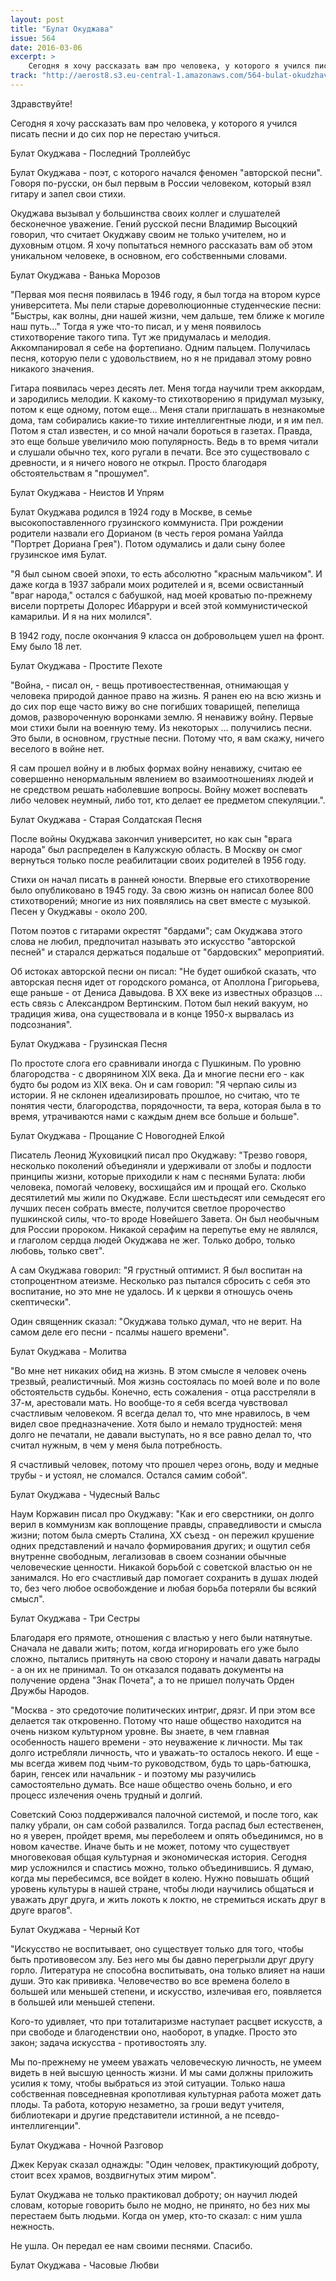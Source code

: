 ```yaml
---
layout: post
title: "Булат Окуджава"
issue: 564
date: 2016-03-06
excerpt: >
    Сегодня я хочу рассказать вам про человека, у которого я учился писать песни и до сих пор не перестаю учиться.
track: "http://aerost8.s3.eu-central-1.amazonaws.com/564-bulat-okudzhava.mp3"
---
```


Здравствуйте!

Сегодня я хочу рассказать вам про человека, у которого я учился писать песни и до сих пор не перестаю учиться.

Булат Окуджава - Последний Троллейбус

Булат Окуджава - поэт, с которого начался феномен "авторской песни". Говоря по-русски, он был первым в России человеком, который взял гитару и запел свои стихи.

Окуджава вызывал у большинства своих коллег и слушателей бесконечное уважение. Гений русской песни Владимир Высоцкий говорил, что считает Окуджаву своим не только учителем, но и духовным отцом. Я хочу попытаться немного рассказать вам об этом уникальном человеке, в основном, его собственными словами.

Булат Окуджава - Ванька Морозов

"Первая моя песня появилась в 1946 году, я был тогда на втором курсе университета. Мы пели старые дореволюционные студенческие песни: "Быстры, как волны, дни нашей жизни, чем дальше, тем ближе к могиле наш путь..." Тогда я уже что-то писал, и у меня появилось стихотворение такого типа. Тут же придумалась и мелодия. Аккомпанировал я себе на фортепиано. Одним пальцем. Получилась песня, которую пели с удовольствием, но я не придавал этому ровно никакого значения.

Гитара появилась через десять лет. Меня тогда научили трем аккордам, и зародились мелодии. К какому-то стихотворению я придумал музыку, потом к еще одному, потом еще... Меня стали приглашать в незнакомые дома, там собирались какие-то тихие интеллигентные люди, и я им пел. Потом я стал известен, и со мной начали бороться в газетах. Правда, это еще больше увеличило мою популярность. Ведь в то время читали и слушали обычно тех, кого ругали в печати. Все это существовало с древности, и я ничего нового не открыл. Просто благодаря обстоятельствам я "прошумел".

Булат Окуджава - Неистов И Упрям

Булат Окуджава родился в 1924 году в Москве, в семье высокопоставленного грузинского коммуниста. При рождении родители назвали его Дорианом (в честь героя романа Уайлда "Портрет Дориана Грея"). Потом одумались и дали сыну более грузинское имя Булат.

"Я был сыном своей эпохи, то есть абсолютно "красным мальчиком". И даже когда в 1937 забрали моих родителей и я, всеми освистанный "враг народа," остался с бабушкой, над моей кроватью по-прежнему висели портреты Долорес Ибаррури и всей этой коммунистической камарильи. И я на них молился".

В 1942 году, после окончания 9 класса он добровольцем ушел на фронт. Ему было 18 лет.

Булат Окуджава - Простите Пехоте

"Война, - писал он, - вещь противоестественная, отнимающая у человека природой данное право на жизнь. Я ранен ею на всю жизнь и до сих пор еще часто вижу во сне погибших товарищей, пепелища домов, развороченную воронками землю. Я ненавижу войну. Первые мои стихи были на военную тему. Из некоторых ... получились песни. Это были, в основном, грустные песни. Потому что, я вам скажу, ничего веселого в войне нет.

Я сам прошел войну и в любых формах войну ненавижу, считаю ее совершенно ненормальным явлением во взаимоотношениях людей и не средством решать наболевшие вопросы. Войну может воспевать либо человек неумный, либо тот, кто делает ее предметом спекуляции.".

Булат Окуджава - Старая Солдатская Песня

После войны Окуджава закончил университет, но как сын "врага народа" был распределен в Калужскую область. В Москву он смог вернуться только после реабилитации своих родителей в 1956 году.

Стихи он начал писать в ранней юности. Впервые его стихотворение было опубликовано в 1945 году. За свою жизнь он написал более 800 стихотворений; многие из них появлялись на свет вместе с музыкой. Песен у Окуджавы - около 200.

Потом поэтов с гитарами окрестят "бардами"; сам Окуджава этого слова не любил, предпочитал называть это искусство "авторской песней" и старался держаться подальше от "бардовских" мероприятий.

Об истоках авторской песни он писал: "Не будет ошибкой сказать, что авторская песня идет от городского романса, от Аполлона Григорьева, еще раньше - от Дениса Давыдова. В XX веке из известных образцов ... есть связь с Александром Вертинским. Потом был некий вакуум, но традиция жива, она существовала и в конце 1950-х вырвалась из подсознания".

Булат Окуджава - Грузинская Песня

По простоте слога его сравнивали иногда с Пушкиным. По уровню благородства - с дворянином XIX века. Да и многие песни его - как будто бы родом из XIX века. Он и сам говорил: "Я черпаю силы из истории. Я не склонен идеализировать прошлое, но считаю, что те понятия чести, благородства, порядочности, та вера, которая была в то время, утрачиваются нами с каждым днем все больше и больше".

Булат Окуджава - Прощание С Новогодней Елкой

Писатель Леонид Жуховицкий писал про Окуджаву: "Трезво говоря, несколько поколений объединяли и удерживали от злобы и подлости принципы жизни, которые приходили к нам с песнями Булата: люби человека, помогай человеку, восхищайся им и прощай его. Сколько десятилетий мы жили по Окуджаве. Если шестьдесят или семьдесят его лучших песен собрать вместе, получится светлое пророчество пушкинской силы, что-то вроде Новейшего Завета. Он был необычным для России пророком. Никакой серафим на перепутье ему не являлся, и глаголом сердца людей Окуджава не жег. Только добро, только любовь, только свет".

А сам Окуджава говорил: "Я грустный оптимист. Я был воспитан на стопроцентном атеизме. Несколько раз пытался сбросить с себя это воспитание, но это мне не удалось. И к церкви я отношусь очень скептически".

Один священник сказал: "Окуджава только думал, что не верит. На самом деле его песни - псалмы нашего времени".

Булат Окуджава - Молитва

"Во мне нет никаких обид на жизнь. В этом смысле я человек очень трезвый, реалистичный. Моя жизнь состоялась по моей воле и по воле обстоятельств судьбы. Конечно, есть сожаления - отца расстреляли в 37-м, арестовали мать. Но вообще-то я себя всегда чувствовал счастливым человеком. Я всегда делал то, что мне нравилось, в чем видел свое предназначение. Хотя было и немало трудностей: меня долго не печатали, не давали выступать, но я все равно делал то, что считал нужным, в чем у меня была потребность.

Я счастливый человек, потому что прошел через огонь, воду и медные трубы - и устоял, не сломался. Остался самим собой".

Булат Окуджава - Чудесный Вальс

Наум Коржавин писал про Окуджаву: "Как и его сверстники, он долго верил в коммунизм как воплощение правды, справедливости и смысла жизни; потом была смерть Сталина, XX съезд - он пережил крушение одних представлений и начало формирования других; и ощутил себя внутренне свободным, легализовав в своем сознании обычные человеческие ценности. Никакой борьбой с советской властью он не занимался. Но его счастливый дар помогает сохранить в душах людей то, без чего любое освобождение и любая борьба потеряли бы всякий смысл".

Булат Окуджава - Три Сестры

Благодаря его прямоте, отношения с властью у него были натянутые. Сначала не давали жить; потом, когда игнорировать его уже было сложно, пытались притянуть на свою сторону и начали давать награды - а он их не принимал. То он отказался подавать документы на получение ордена "Знак Почета", а то не пришел получать Орден Дружбы Народов.

"Москва - это средоточие политических интриг, дрязг. И при этом все делается так откровенно. Потому что наше общество находится на очень низком культурном уровне. Вы знаете, в чем главная особенность нашего времени - это неуважение к личности. Мы так долго истребляли личность, что и уважать-то осталось некого. И еще - мы всегда живем под чьим-то руководством, будь то царь-батюшка, барин, генсек или начальник - и поэтому мы разучились самостоятельно думать. Все наше общество очень больно, и его процесс излечения очень трудный и долгий.

Советский Союз поддерживался палочной системой, и после того, как палку убрали, он сам собой развалился. Тогда распад был естественен, но я уверен, пройдет время, мы переболеем и опять объединимся, но в новом качестве. Иначе быть и не может, потому что существует многовековая общая культурная и экономическая история. Сегодня мир усложнился и спастись можно, только объединившись. Я думаю, когда мы перебесимся, все войдет в колею. Нужно повышать общий уровень культуры в нашей стране, чтобы люди научились общаться и уважать друг друга, и жить локоть к локтю, не стремиться искать друг в друге врагов".

Булат Окуджава - Черный Кот

"Искусство не воспитывает, оно существует только для того, чтобы быть противовесом злу. Без него мы бы давно перегрызли друг другу горло. Литература не способна воспитывать, она только влияет на наши души. Это как прививка. Человечество во все времена болело в большей или меньшей степени, и искусство, излечивая его, появляется в большей или меньшей степени.

Кого-то удивляет, что при тоталитаризме наступает расцвет искусств, а при свободе и благоденствии оно, наоборот, в упадке. Просто это закон; задача искусства - противостоять злу.

Мы по-прежнему не умеем уважать человеческую личность, не умеем видеть в ней высшую ценность жизни. И мы сами должны приложить усилия к тому, чтобы выбраться из этой ситуации. Только наша собственная повседневная кропотливая культурная работа может дать плоды. Та работа, которую незаметно, за гроши ведут учителя, библиотекари и другие представители истинной, а не псевдо- интеллигенции".

Булат Окуджава - Ночной Разговор

Джек Керуак сказал однажды: "Один человек, практикующий доброту, стоит всех храмов, воздвигнутых этим миром".

Булат Окуджава не только практиковал доброту; он научил людей словам, которые говорить было не модно, не принято, но без них мы перестаем быть людьми. Когда он умер, кто-то сказал: с ним ушла нежность.

Не ушла. Он передал ее нам своими песнями. Спасибо.

Булат Окуджава - Часовые Любви
